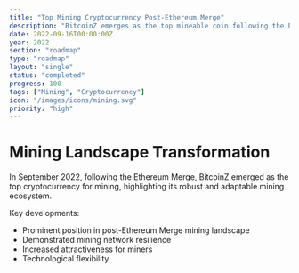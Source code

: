 ```yaml
---
title: "Top Mining Cryptocurrency Post-Ethereum Merge"
description: "BitcoinZ emerges as the top mineable coin following the Ethereum Merge"
date: 2022-09-16T00:00:00Z
year: 2022
section: "roadmap"
type: "roadmap"
layout: "single"
status: "completed"
progress: 100
tags: ["Mining", "Cryptocurrency"]
icon: "/images/icons/mining.svg"
priority: "high"
---
```


# Mining Landscape Transformation

In September 2022, following the Ethereum Merge, BitcoinZ emerged as the top cryptocurrency for mining, highlighting its robust and adaptable mining ecosystem.

Key developments:
- Prominent position in post-Ethereum Merge mining landscape
- Demonstrated mining network resilience
- Increased attractiveness for miners
- Technological flexibility
